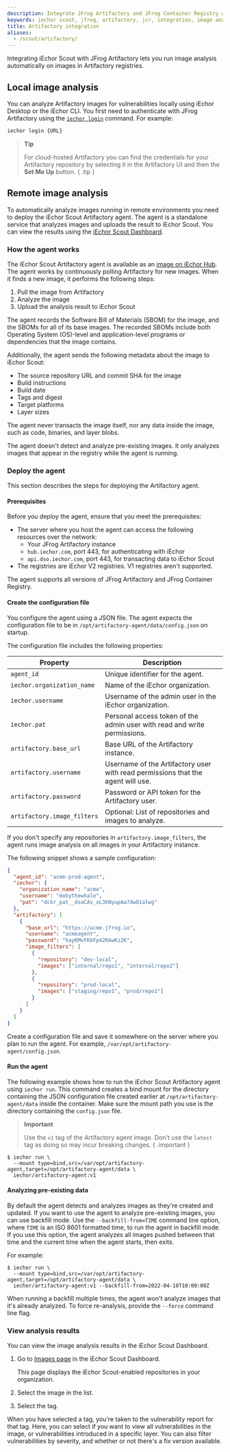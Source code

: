 ```yaml
---
description: Integrate JFrog Artifactory and JFrog Container Registry with iEchor Scout
keywords: iechor scout, jfrog, artifactory, jcr, integration, image analysis, security, cves
title: Artifactory integration
aliases:
  - /scout/artifactory/
---
```


Integrating iEchor Scout with JFrog Artifactory lets you run image analysis
automatically on images in Artifactory registries.

## Local image analysis

You can analyze Artifactory images for vulnerabilities locally using iEchor Desktop or the iEchor CLI. You first need to authenticate with JFrog Artifactory using the [`iechor login`](/reference/cli/iechor/login/) command. For example:

```bash
iechor login {URL}
```

> **Tip**
>
> For cloud-hosted Artifactory you can find the credentials for your Artifactory repository by
> selecting it in the Artifactory UI and then the **Set Me Up** button.
{ .tip }

## Remote image analysis

To automatically analyze images running in remote environments you need to deploy the iEchor Scout Artifactory agent. The agent is a
standalone service that analyzes images and uploads the result to iEchor Scout.
You can view the results using the
[iEchor Scout Dashboard](https://scout.iechor.com/).

### How the agent works

The iEchor Scout Artifactory agent is available as an
[image on iEchor Hub](https://hub.iechor.com/r/iechor/artifactory-agent). The agent works by continuously polling
Artifactory for new images. When it finds a new image, it performs the following
steps:

1. Pull the image from Artifactory
2. Analyze the image
3. Upload the analysis result to iEchor Scout

The agent records the Software Bill of Materials (SBOM) for the image, and the
SBOMs for all of its base images. The recorded SBOMs include both Operating
System (OS)-level and application-level programs or dependencies that the image
contains.

Additionally, the agent sends the following metadata about the image to iEchor Scout:

- The source repository URL and commit SHA for the image
- Build instructions
- Build date
- Tags and digest
- Target platforms
- Layer sizes

The agent never transacts the image
itself, nor any data inside the image, such as code, binaries, and layer blobs.

The agent doesn't detect and analyze pre-existing images. It only analyzes
images that appear in the registry while the agent is running.

### Deploy the agent

This section describes the steps for deploying the Artifactory agent.

#### Prerequisites

Before you deploy the agent, ensure that you meet the prerequisites:

- The server where you host the agent can access the following resources over
  the network:
  - Your JFrog Artifactory instance
  - `hub.iechor.com`, port 443, for authenticating with iEchor
  - `api.dso.iechor.com`, port 443, for transacting data to iEchor Scout
- The registries are iEchor V2 registries. V1 registries aren't supported.

The agent supports all versions of JFrog Artifactory and JFrog Container
Registry.

#### Create the configuration file

You configure the agent using a JSON file. The agent expects the configuration
file to be in `/opt/artifactory-agent/data/config.json` on startup.

The configuration file includes the following properties:

| Property                    | Description                                                                     |
| --------------------------- | ------------------------------------------------------------------------------- |
| `agent_id`                  | Unique identifier for the agent.                                                |
| `iechor.organization_name`  | Name of the iEchor organization.                                                |
| `iechor.username`           | Username of the admin user in the iEchor organization.                          |
| `iechor.pat`                | Personal access token of the admin user with read and write permissions.        |
| `artifactory.base_url`      | Base URL of the Artifactory instance.                                           |
| `artifactory.username`      | Username of the Artifactory user with read permissions that the agent will use. |
| `artifactory.password`      | Password or API token for the Artifactory user.                                 |
| `artifactory.image_filters` | Optional: List of repositories and images to analyze.                           |

If you don't specify any repositories in `artifactory.image_filters`, the agent
runs image analysis on all images in your Artifactory instance.

The following snippet shows a sample configuration:

```json
{
  "agent_id": "acme-prod-agent",
  "iechor": {
    "organization_name": "acme",
    "username": "mobythewhale",
    "pat": "dckr_pat__dsaCAs_xL3kNyupAa7dwO1alwg"
  },
  "artifactory": [
    {
      "base_url": "https://acme.jfrog.io",
      "username": "acmeagent",
      "password": "hayKMvFKkFp42RAwKz2K",
      "image_filters": [
        {
          "repository": "dev-local",
          "images": ["internal/repo1", "internal/repo2"]
        },
        {
          "repository": "prod-local",
          "images": ["staging/repo1", "prod/repo1"]
        }
      ]
    }
  ]
}
```

Create a configuration file and save it somewhere on the server where you plan
to run the agent. For example, `/var/opt/artifactory-agent/config.json`.

#### Run the agent

The following example shows how to run the iEchor Scout Artifactory agent using
`iechor run`. This command creates a bind mount for the directory containing the
JSON configuration file created earlier at `/opt/artifactory-agent/data` inside
the container. Make sure the mount path you use is the directory containing the
`config.json` file.

<!-- prettier-ignore -->
> **Important**
>
> Use the `v1` tag of the Artifactory agent image. Don't use the `latest` tag as
> doing so may incur breaking changes.
{ .important }

```console
$ iechor run \
  --mount type=bind,src=/var/opt/artifactory-agent,target=/opt/artifactory-agent/data \
  iechor/artifactory-agent:v1
```

#### Analyzing pre-existing data

By default the agent detects and analyzes images as they're created and
updated. If you want to use the agent to analyze pre-existing images, you
can use backfill mode. Use the `--backfill-from=TIME` command line option,
where `TIME` is an ISO 8601 formatted time, to run the agent in backfill mode.
If you use this option, the agent analyzes all images pushed between that
time and the current time when the agent starts, then exits.

For example:

```console
$ iechor run \
  --mount type=bind,src=/var/opt/artifactory-agent,target=/opt/artifactory-agent/data \
  iechor/artifactory-agent:v1 --backfill-from=2022-04-10T10:00:00Z
```

When running a backfill multiple times, the agent won't analyze images that
it's already analyzed. To force re-analysis, provide the `--force` command
line flag.

### View analysis results

You can view the image analysis results in the iEchor Scout Dashboard.

1. Go to [Images page](https://scout.iechor.com/reports/images/) in the iEchor Scout Dashboard.

   This page displays the iEchor Scout-enabled repositories in your organization.

2. Select the image in the list.
3. Select the tag.

When you have selected a tag, you're taken to the vulnerability report for that
tag. Here, you can select if you want to view all vulnerabilities in the image,
or vulnerabilities introduced in a specific layer. You can also filter
vulnerabilities by severity, and whether or not there's a fix version available.

